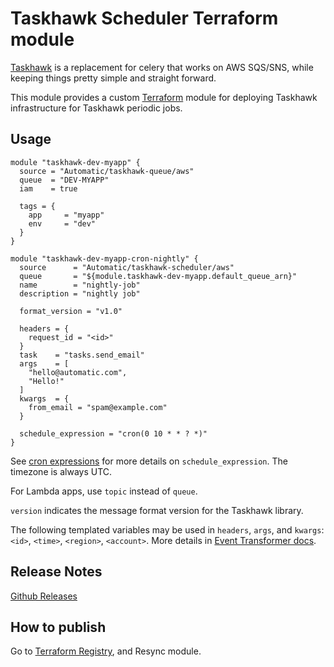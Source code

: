 Taskhawk Scheduler Terraform module
===================================

[Taskhawk](https://github.com/Automatic/taskhawk) is a replacement for celery that works on AWS SQS/SNS, while
keeping things pretty simple and straight forward. 

This module provides a custom [Terraform](https://www.terraform.io/) module for deploying Taskhawk infrastructure for
Taskhawk periodic jobs.

## Usage

```hcl
module "taskhawk-dev-myapp" {
  source = "Automatic/taskhawk-queue/aws"
  queue  = "DEV-MYAPP"
  iam    = true

  tags = {
    app     = "myapp"
    env     = "dev"
  }
}

module "taskhawk-dev-myapp-cron-nightly" {
  source      = "Automatic/taskhawk-scheduler/aws"
  queue       = "${module.taskhawk-dev-myapp.default_queue_arn}"
  name        = "nightly-job"
  description = "nightly job"

  format_version = "v1.0"
  
  headers = {
    request_id = "<id>"
  }
  task    = "tasks.send_email"
  args    = [
    "hello@automatic.com",
    "Hello!"
  ]
  kwargs  = {
    from_email = "spam@example.com"
  }

  schedule_expression = "cron(0 10 * * ? *)"  
}
```

See [cron expressions](https://docs.aws.amazon.com/AmazonCloudWatch/latest/events/ScheduledEvents.html#CronExpressions) 
for more details on `schedule_expression`. The timezone is always UTC.

For Lambda apps, use `topic` instead of `queue`.

`version` indicates the message format version for the Taskhawk library.

The following templated variables may be used in `headers`, `args`, and `kwargs`:
`<id>`, `<time>`, `<region>`, `<account>`. More details in [Event Transformer docs](https://docs.aws.amazon.com/AmazonCloudWatch/latest/events/CloudWatch-Events-Input-Transformer-Tutorial.html).

## Release Notes

[Github Releases](https://github.com/Automatic/terraform-aws-taskhawk-scheduler/releases)

## How to publish

Go to [Terraform Registry](https://registry.terraform.io/modules/Automatic/taskhawk-scheduler/aws), and Resync module.
